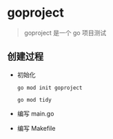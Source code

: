 # goproject

> goproject 是一个 go 项目测试

## 创建过程

- 初始化

  `go mod init goproject`

  `go mod tidy`

- 编写 main.go

- 编写 Makefile
